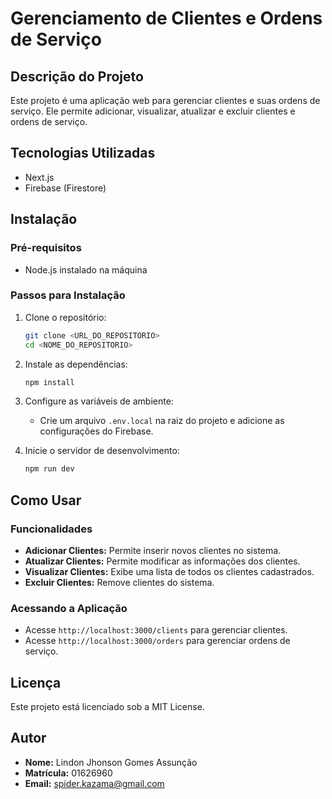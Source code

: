 # Gerenciamento de Clientes e Ordens de Serviço

## Descrição do Projeto
Este projeto é uma aplicação web para gerenciar clientes e suas ordens de serviço. Ele permite adicionar, visualizar, atualizar e excluir clientes e ordens de serviço.

## Tecnologias Utilizadas
- Next.js
- Firebase (Firestore)

## Instalação

### Pré-requisitos
- Node.js instalado na máquina

### Passos para Instalação

1. Clone o repositório:
    ```bash
    git clone <URL_DO_REPOSITORIO>
    cd <NOME_DO_REPOSITORIO>
    ```

2. Instale as dependências:
    ```bash
    npm install
    ```

3. Configure as variáveis de ambiente:
    - Crie um arquivo `.env.local` na raiz do projeto e adicione as configurações do Firebase.

4. Inicie o servidor de desenvolvimento:
    ```bash
    npm run dev
    ```

## Como Usar

### Funcionalidades
- **Adicionar Clientes:** Permite inserir novos clientes no sistema.
- **Atualizar Clientes:** Permite modificar as informações dos clientes.
- **Visualizar Clientes:** Exibe uma lista de todos os clientes cadastrados.
- **Excluir Clientes:** Remove clientes do sistema.

### Acessando a Aplicação
- Acesse `http://localhost:3000/clients` para gerenciar clientes.
- Acesse `http://localhost:3000/orders` para gerenciar ordens de serviço.

## Licença
Este projeto está licenciado sob a MIT License.

## Autor
- **Nome:** Lindon Jhonson Gomes Assunção
- **Matrícula:** 01626960
- **Email:** spider.kazama@gmail.com

